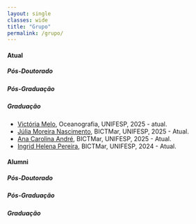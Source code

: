 ```yaml
---
layout: single
classes: wide
title: "Grupo"
permalink: /grupo/
---
```



#### Atual

##### Pós-Doutorado

##### Pós-Graduação

##### Graduação

- [Victória Melo](), Oceanografia, UNIFESP, 2025 - atual.
- [Júlia Moreira Nascimento](), BICTMar, UNIFESP, 2025 - Atual.
- [Ana Carolina André](), BICTMar, UNIFESP, 2025 - Atual.
- [Ingrid Helena Pereira](), BICTMar, UNIFESP, 2024 - Atual.

#### Alumni

##### Pós-Doutorado

##### Pós-Graduação

##### Graduação
